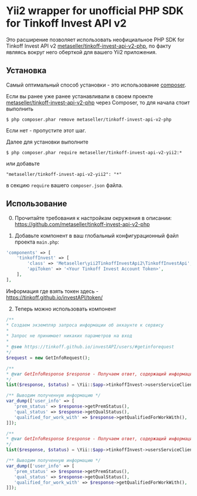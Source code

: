 Yii2 wrapper for unofficial PHP SDK for Tinkoff Invest API v2
================

Это расширение позволяет использовать неофициальное PHP SDK for Tinkoff Invest API v2 [metaseller/tinkoff-invest-api-v2-php](https://packagist.org/packages/metaseller/tinkoff-invest-api-v2-php), по факту являясь вокруг него оберткой для вашего Yii2 приложения.

Установка
------------
Самый оптимальный способ установки - это использование [composer](http://getcomposer.org/download/).

Если вы ранее уже ранее устанавливали в своем проекте [metaseller/tinkoff-invest-api-v2-php](https://packagist.org/packages/metaseller/tinkoff-invest-api-v2-php) через Composer, то для начала стоит выполнить
 ```
 $ php composer.phar remove metaseller/tinkoff-invest-api-v2-php
 ```

Если нет - пропустите этот шаг.

Далее для установки выполните
 ```
 $ php composer.phar require metaseller/tinkoff-invest-api-v2-yii2:*
 ```
или добавьте
 ```
 "metaseller/tinkoff-invest-api-v2-yii2": "*"
 ```
в секцию `require` вашего `composer.json` файла.


Использование
-----
0. Прочитайте требования к настройкам окружения в описании: https://github.com/metaseller/tinkoff-invest-api-v2-php


1. Добавьте компонент в ваш глобальный конфигурационный файл проекта `main.php`:
 ```php
 'components' => [
     'tinkoffInvest' => [
         'class' => 'Metaseller\yii2TinkoffInvestApi2\TinkoffInvestApi',
         'apiToken' => '<Your Tinkoff Invest Account Token>',
     ],
 ],
 ```

Информация где взять токен здесь - https://tinkoff.github.io/investAPI/token/ 

2. Теперь можно использовать компонент
 ```php
/**
 * Создаем экземпляр запроса информации об аккаунте к сервису
 *
 * Запрос не принимает никаких параметров на вход
 *
 * @see https://tinkoff.github.io/investAPI/users/#getinforequest
 */
$request = new GetInfoRequest();

/**
 * @var GetInfoResponse $response - Получаем ответ, содержащий информацию о пользователе
 */
list($response, $status) = \Yii::$app->tinkoffInvest->usersServiceClient->GetInfo($request)->wait();

/** Выводим полученную информацию */
var_dump(['user_info' => [
    'prem_status' => $response->getPremStatus(),
    'qual_status' => $response->getQualStatus(),
    'qualified_for_work_with' => $response->getQualifiedForWorkWith(),
]]);

/**
 * @var GetInfoResponse $response - Получаем ответ, содержащий информацию о пользователе
 */
list($response, $status) = \Yii::$app->tinkoffInvest->usersServiceClient->GetInfo($request)->wait();

/** Выводим полученную информацию */
var_dump(['user_info' => [
    'prem_status' => $response->getPremStatus(),
    'qual_status' => $response->getQualStatus(),
    'qualified_for_work_with' => $response->getQualifiedForWorkWith(),
]]);
 ```
